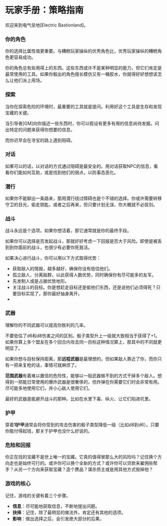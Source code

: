# 玩家手册：策略指南

欢迎来到电气垒地[Electric Bastionland]。

### 你的角色

你的选择比属性值更重要。与糟糕玩家操纵的优秀角色比，优秀玩家操纵的糟糕角色更容易成功。

你的角色总有些用得上的东西。这些东西或许不是某种明显的能力，但它们肯定是最常使用的工具。如果你骰出的角色擅长模仿又有一桶胶水，你就得好好想想该怎么让他们派上用场。

### 探索

当你在探索危险的环境时，最重要的工具就是提问。利用好这个工具是生存和发现宝藏的关键。

当引导者[GM]向你描述一些东西时，你可以假设有更多有用的信息尚待发掘。问出特定的问题来获得你想要的信息。

而你迟早会在寻宝的路上遇到阻碍。

### 对话

如果可以的话，以对话的方式通过阻碍是最安全的。用对话获取NPC的信息，看看你们能如何互助，或是找到他们的弱点，以防事态恶化。

### 潜行

如果你不能聊出一条路来，那用潜行绕过障碍也是个不错的选择。你或许需要转移守卫的目光，偷走钥匙，或者之后再来，但只要计划无误，你大概就不必拔剑。

### 战斗

战斗永远是个选项。如果你想活着，那它通常就是你的最终手段。

如果你可以选择是否发起战斗，那就好好考虑一下回报是否大于风险。即使是被丢到到你面前的战斗，也很少有必要你死我活。

如果决心进行战斗，你可以用以下方式取得优势：

- 获取敌人的情报，越多越好，确保你没有低估他们。
- 孤立敌人、分离敌群，以此获得人数优势，同时确保你有尽可能多的友军。
- 先发制人或是占据优势地形。
- 关注战斗的目标。你是想赶走目标还是偷他们东西，还是说他们必须得死？只要目标实现了，那你最好抽身离开。
- 
### 武器

理解你的不同武器可以提高你胜利的几率。

不要低估了d6和d8伤害之间的区别。骰子类型升上一级就大致相当于获得了+1。如果你算上多个盟友在多个回合内攻击同一目标这种情况算上，那其中的不同就更明显了。

如果你想与目标保持距离，那**远程武器**是最理想的。但如果敌人靠近了你，而你只有一把来复枪的话，事情可就麻烦了。

**范围武器**有着难以置信的危险性，能够以一般武器做不到的方式干掉多个敌人。想得到一把能日常使用的爆炸武器是很奢侈的，但炸弹在你需要它们时会非常有用。尽可能多地使用它们，并小心敌人使用它们。

最好的武器是能避开战斗的那种。比如在水里下毒、纵火、让它们陷进坑里。

### 护甲

穿着**1护甲**通常会将你受到的攻击伤害的骰子类型降低一级（比如d8到d6）。只要你能付得起钱，那关于护甲也没什么好说的。

### 危险和回报

你正在找的宝藏不是世上唯一的宝藏。它真的值得冒那么大的风险吗？记住换个方向走也是始终可行的。或许你可以换个全新的方式？或许你可以贷款来雇佣些帮手？从另一个方向来获取宝藏？造个赝品？谋杀债主或是用其他方式毁掉他？

### 游戏的核心

记住，游戏的关键有着三个步骤。

- **信息**：尽可能地获取信息，不断地提出问题。
- **抉择**：记住，除了最明显的做法外，肯定还有其他的选项。
- **影响**：做出选择之后，会引发绝大部分的后果。
